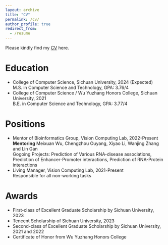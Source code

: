 ```yaml
---
layout: archive
title: "CV"
permalink: /cv/
author_profile: true
redirect_from:
  - /resume
---
```


<!-- {% include base_path %} -->

Please kindly find my [CV](https://echochou990919.github.io/files/YiZhou_CV.pdf) here.

# Education

- College of Computer Science, Sichuan University, 2024 (Expected)  
M.S. in Computer Science and Technology, GPA: 3.76/4  
- College of Computer Science / Wu Yuzhang Honors College, Sichuan University, 2021  
B.E. in Computer Science and Technology, GPA: 3.77/4  

# Positions

- Mentor of Bioinformatics Group, Vision Computing Lab, 2022-Present  
**Mentoring** Meixuan Wu, Chengzhou Ouyang, Xiyao Li, Wanjing Zhang and Lin Gan  
Gogoing Projects: Prediction of Various RNA-disease associations, Prediction of Enhancer-Promoter interactions, Prediction of RNA-Protein interactions  
- Living Manager, Vision Computing Lab, 2021-Present  
Responsible for all non-working tasks  

# Awards

- First-class of Excellent Graduate Scholarship by Sichuan University, 2023
- Tencent Scholarship of Sichuan University, 2023
- Second-class of Excellent Graduate Scholarship by Sichuan University, 2021 and 2022
- Certificate of Honor from Wu Yuzhang Honors College